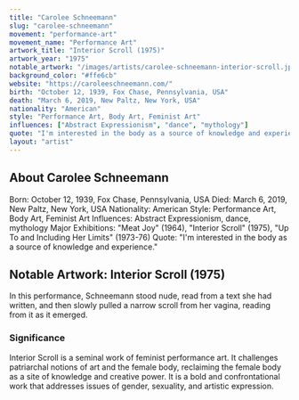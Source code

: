 ```yaml
---
title: "Carolee Schneemann"
slug: "carolee-schneemann"
movement: "performance-art"
movement_name: "Performance Art"
artwork_title: "Interior Scroll (1975)"
artwork_year: "1975"
notable_artwork: "/images/artists/carolee-schneemann-interior-scroll.jpeg"
background_color: "#ffe6cb"
website: "https://caroleeschneemann.com/"
birth: "October 12, 1939, Fox Chase, Pennsylvania, USA"
death: "March 6, 2019, New Paltz, New York, USA"
nationality: "American"
style: "Performance Art, Body Art, Feminist Art"
influences: ["Abstract Expressionism", "dance", "mythology"]
quote: "I'm interested in the body as a source of knowledge and experience."
layout: "artist"
---
```


## About Carolee Schneemann

Born: October 12, 1939, Fox Chase, Pennsylvania, USA Died: March 6, 2019, New Paltz, New York, USA Nationality: American Style: Performance Art, Body Art, Feminist Art Influences: Abstract Expressionism, dance, mythology Major Exhibitions: "Meat Joy" (1964), "Interior Scroll" (1975), "Up To and Including Her Limits" (1973-76) Quote: "I'm interested in the body as a source of knowledge and experience."

## Notable Artwork: Interior Scroll (1975)

In this performance, Schneemann stood nude, read from a text she had written, and then slowly pulled a narrow scroll from her vagina, reading from it as it emerged.

### Significance

Interior Scroll is a seminal work of feminist performance art. It challenges patriarchal notions of art and the female body, reclaiming the female body as a site of knowledge and creative power. It is a bold and confrontational work that addresses issues of gender, sexuality, and artistic expression.
